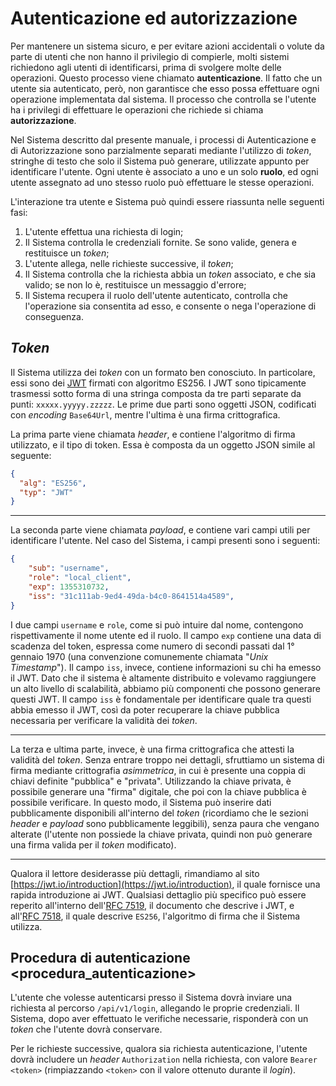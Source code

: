 # Autenticazione ed autorizzazione

Per mantenere un sistema sicuro,
e per evitare azioni accidentali o volute da parte di utenti che non hanno il privilegio di compierle,
molti sistemi richiedono agli utenti di identificarsi, prima di svolgere molte delle operazioni.
Questo processo viene chiamato **autenticazione**.
Il fatto che un utente sia autenticato, però,
non garantisce che esso possa effettuare ogni operazione implementata dal sistema.
Il processo che controlla se l'utente ha i privilegi di effettuare le operazioni che richiede si chiama **autorizzazione**.

Nel Sistema descritto dal presente manuale, i processi di Autenticazione e di Autorizzazione sono parzialmente separati
mediante l'utilizzo di _token_, stringhe di testo che solo il Sistema può generare, utilizzate appunto per identificare l'utente.
Ogni utente è associato a uno e un solo **ruolo**,
ed ogni utente assegnato ad uno stesso ruolo può effettuare le stesse operazioni.

L'interazione tra utente e Sistema può quindi essere riassunta nelle seguenti fasi:

1. L'utente effettua una richiesta di login;
2. Il Sistema controlla le credenziali fornite. Se sono valide, genera e restituisce un _token_;
3. L'utente allega, nelle richieste successive, il _token_;
4. Il Sistema controlla che la richiesta abbia un _token_ associato, e che sia valido;
   se non lo è, restituisce un messaggio d'errore;
5. Il Sistema recupera il ruolo dell'utente autenticato,
   controlla che l'operazione sia consentita ad esso,
   e consente o nega l'operazione di conseguenza.

## _Token_

Il Sistema utilizza dei _token_ con un formato ben conosciuto.
In particolare, essi sono dei [JWT](https://jwt.io/introduction) firmati con algoritmo ES256.
I JWT sono tipicamente trasmessi sotto forma di una stringa composta da tre parti separate da punti: `xxxxx.yyyyy.zzzzz`.
Le prime due parti sono oggetti JSON, codificati con _encoding_ `Base64Url`, mentre l'ultima è una firma crittografica.

La prima parte viene chiamata _header_, e contiene l'algoritmo di firma utilizzato, e il tipo di token.
Essa è composta da un oggetto JSON simile al seguente:
```json
{
  "alg": "ES256",
  "typ": "JWT"
}
```

---

La seconda parte viene chiamata _payload_,
e contiene vari campi utili per identificare l'utente.
Nel caso del Sistema, i campi presenti sono i seguenti:
```json
{
    "sub": "username",
    "role": "local_client",
    "exp": 1355310732,
    "iss": "31c111ab-9ed4-49da-b4c0-8641514a4589",
}
```

I due campi `username` e `role`, come si può intuire dal nome,
contengono rispettivamente il nome utente ed il ruolo.
Il campo `exp` contiene una data di scadenza del token,
espressa come numero di secondi passati dal 1° gennaio 1970
(una convenzione comunemente chiamata "_Unix Timestamp_").
Il campo `iss`, invece, contiene informazioni su chi ha emesso il JWT.
Dato che il sistema è altamente distribuito e volevamo raggiungere un alto livello di scalabilità,
abbiamo più componenti che possono generare questi JWT.
Il campo `iss` è fondamentale per identificare quale tra questi abbia emesso il JWT,
così da poter recuperare la chiave pubblica necessaria per verificare la validità dei _token_.

---

La terza e ultima parte, invece, è una firma crittografica che attesti la validità del _token_.
Senza entrare troppo nei dettagli,
sfruttiamo un sistema di firma mediante crittografia _asimmetrica_,
in cui è presente una coppia di chiavi definite "pubblica" e "privata".
Utilizzando la chiave privata, è possibile generare una "firma" digitale,
che poi con la chiave pubblica è possibile verificare.
In questo modo, il Sistema può inserire dati pubblicamente disponibili all'interno del _token_
(ricordiamo che le sezioni _header_ e _payload_ sono pubblicamente leggibili),
senza paura che vengano alterate (l'utente non possiede la chiave privata,
quindi non può generare una firma valida per il _token_ modificato).

---

Qualora il lettore desiderasse più dettagli, rimandiamo al sito
[https://jwt.io/introduction](https://jwt.io/introduction),
il quale fornisce una rapida introduzione ai JWT.
Qualsiasi dettaglio più specifico può essere reperito all'interno
dell'[RFC 7519](https://www.rfc-editor.org/rfc/rfc7519), il documento che descrive i JWT,
e all'[RFC 7518](https://www.rfc-editor.org/rfc/rfc7518), il quale descrive `ES256`, l'algoritmo di firma che il Sistema utilizza.

## Procedura di autenticazione <procedura_autenticazione>

L'utente che volesse autenticarsi presso il Sistema
dovrà inviare una richiesta al percorso `/api/v1/login`,
allegando le proprie credenziali.
Il Sistema, dopo aver effettuato le verifiche necessarie,
risponderà con un _token_ che l'utente dovrà conservare.

Per le richieste successive, qualora sia richiesta autenticazione,
l'utente dovrà includere un _header_ `Authorization` nella richiesta, con valore `Bearer <token>`
(rimpiazzando `<token>` con il valore ottenuto durante il _login_).
